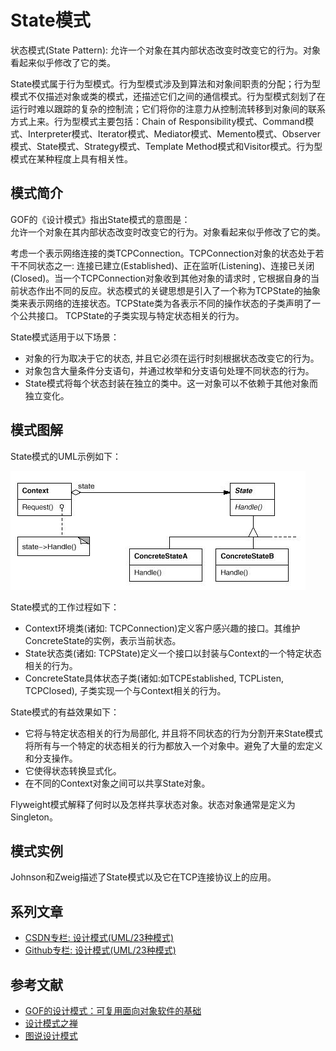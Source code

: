 # State模式

状态模式(State Pattern): 允许一个对象在其内部状态改变时改变它的行为。对象看起来似乎修改了它的类。

State模式属于行为型模式。行为型模式涉及到算法和对象间职责的分配；行为型模式不仅描述对象或类的模式，还描述它们之间的通信模式。行为型模式刻划了在运行时难以跟踪的复杂的控制流；它们将你的注意力从控制流转移到对象间的联系方式上来。行为型模式主要包括：Chain of Responsibility模式、Command模式、Interpreter模式、Iterator模式、Mediator模式、Memento模式、Observer模式、State模式、Strategy模式、Template Method模式和Visitor模式。行为型模式在某种程度上具有相关性。

## 模式简介

GOF的《设计模式》指出State模式的意图是：  
允许一个对象在其内部状态改变时改变它的行为。对象看起来似乎修改了它的类。

考虑一个表示网络连接的类TCPConnection。TCPConnection对象的状态处于若干不同状态之一: 连接已建立(Established)、正在监听(Listening)、连接已关闭(Closed)。当一个TCPConnection对象收到其他对象的请求时 , 它根据自身的当前状态作出不同的反应。状态模式的关键思想是引入了一个称为TCPState的抽象类来表示网络的连接状态。TCPState类为各表示不同的操作状态的子类声明了一个公共接口。 TCPState的子类实现与特定状态相关的行为。

State模式适用于以下场景：

- 对象的行为取决于它的状态, 并且它必须在运行时刻根据状态改变它的行为。
- 对象包含大量条件分支语句，并通过枚举和分支语句处理不同状态的行为。
- State模式将每个状态封装在独立的类中。这一对象可以不依赖于其他对象而独立变化。

## 模式图解

State模式的UML示例如下：

![State模式示例](../images/behavioral_state.jpg)

State模式的工作过程如下：

- Context环境类(诸如: TCPConnection)定义客户感兴趣的接口。其维护ConcreteState的实例，表示当前状态。
- State状态类(诸如: TCPState)定义一个接口以封装与Context的一个特定状态相关的行为。
- ConcreteState具体状态子类(诸如:如TCPEstablished, TCPListen, TCPClosed), 子类实现一个与Context相关的行为。

State模式的有益效果如下：

- 它将与特定状态相关的行为局部化, 并且将不同状态的行为分割开来State模式将所有与一个特定的状态相关的行为都放入一个对象中。避免了大量的宏定义和分支操作。
- 它使得状态转换显式化。
- 在不同的Context对象之间可以共享State对象。

Flyweight模式解释了何时以及怎样共享状态对象。状态对象通常是定义为Singleton。

## 模式实例

Johnson和Zweig描述了State模式以及它在TCP连接协议上的应用。

## 系列文章

- [CSDN专栏: 设计模式(UML/23种模式)](https://blog.csdn.net/column/details/27399.html)
- [Github专栏: 设计模式(UML/23种模式)](https://github.com/media-tm/MTDesignPattern)

## 参考文献

- [GOF的设计模式：可复用面向对象软件的基础](http://item.jd.com/10057319.html)
- [设计模式之禅](http://item.jd.com/11414555.html)
- [图说设计模式](https://github.com/me115/design_patterns)